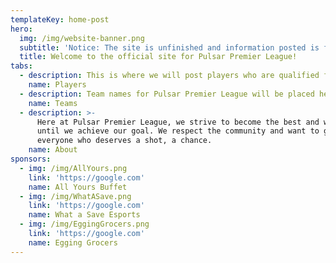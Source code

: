 ```yaml
---
templateKey: home-post
hero:
  img: /img/website-banner.png
  subtitle: 'Notice: The site is unfinished and information posted is for demo purposes. '
  title: Welcome to the official site for Pulsar Premier League!
tabs:
  - description: This is where we will post players who are qualified for the league event.
    name: Players
  - description: Team names for Pulsar Premier League will be placed here.
    name: Teams
  - description: >-
      Here at Pulsar Premier League, we strive to become the best and won't stop
      until we achieve our goal. We respect the community and want to give
      everyone who deserves a shot, a chance.
    name: About
sponsors:
  - img: /img/AllYours.png
    link: 'https://google.com'
    name: All Yours Buffet
  - img: /img/WhatASave.png
    link: 'https://google.com'
    name: What a Save Esports
  - img: /img/EggingGrocers.png
    link: 'https://google.com'
    name: Egging Grocers
---
```


